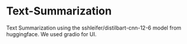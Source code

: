 # Text-Summarization
Text Summarization using the sshleifer/distilbart-cnn-12-6 model from huggingface. We used gradio for UI.
